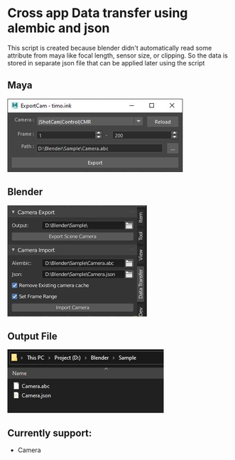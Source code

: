 # Cross app Data transfer using alembic and json

This script is created because blender didn't automatically read some attribute from maya like focal length, sensor size, or clipping.
So the data is stored in separate json file that can be applied later using the script

## Maya 
<img src="images\maya_ui.JPG" alt="Maya Exporter">

## Blender
<img src="images\blender_panel.JPG" alt="Blender Import Export Panel">

## Output File
<img src="images\output.JPG" alt="Output File">

## Currently support:
- Camera